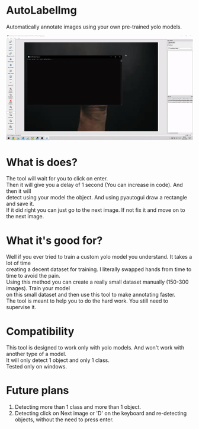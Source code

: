 # AutoLabelImg
Automatically annotate images using your own pre-trained yolo models.

![showcase](showcase%20(2).gif)
# What is does?
The tool will wait for you to click on enter.</br>
Then it will give you a delay of 1 second (You can increase in code). And then it will</br>
detect using your model the object. And using pyautogui draw a rectangle and save it.</br>
If it did right you can just go to the next image. If not fix it and move on to the next image.

# What it's good for?
Well if you ever tried to train a custom yolo model you understand. It takes a lot of time</br>
creating a decent dataset for training. I literally swapped hands from time to time to avoid the pain.</br>
Using this method you can create a really small dataset manually (150-300 images). Train your model</br>
on this small dataset and then use this tool to make annotating faster.</br>
The tool is meant to help you to do the hard work. You still need to supervise it.

# Compatibility
This tool is designed to work only with yolo models. And won't work with another type of a model.</br>
It will only detect 1 object and only 1 class.</br>
Tested only on windows.

# Future plans
1) Detecting more than 1 class and more than 1 object.
2) Detecting click on Next image or 'D' on the keyboard and re-detecting objects, without the need to press enter.
